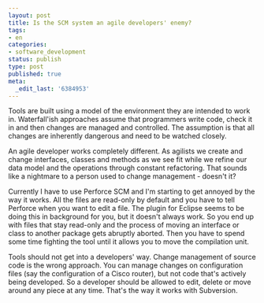 ```yaml
---
layout: post
title: Is the SCM system an agile developers' enemy?
tags:
- en
categories:
- software_development
status: publish
type: post
published: true
meta:
  _edit_last: '6384953'
---
```

<p>Tools are built using a model of the environment they are intended to work in. Waterfall'ish approaches assume that programmers write code, check it in and then changes are managed and controlled. The assumption is that all changes are inherently dangerous and need to be watched closely.</p>

<p>An agile developer works completely different. As agilists we create and change interfaces, classes and methods as we see fit while we refine our data model and the operations through constant refactoring. That sounds like a nightmare to a person used to change management - doesn't it?</p>

<p>Currently I have to use Perforce SCM and I'm starting to get annoyed by the way it works. All the files are read-only by default and you have to tell Perforce when you want to edit a file. The plugin for Eclipse seems to be doing this in background for you, but it doesn't always work. So you end up with files that stay read-only and the process of moving an interface or class to another package gets abruptly aborted. Then you have to spend some time fighting the tool until it allows you to move the compilation unit.</p>

<p>Tools should not get into a developers' way. Change management of source code is the wrong approach. You can manage changes on configuration files (say the configuration of a Cisco router), but not code that's actively being developed. So a developer should be allowed to edit, delete or move around any piece at any time. That's the way it works with Subversion.</p>

